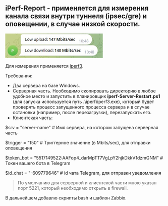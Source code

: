 ## iPerf-Report - применяется для измерения канала связи внутри туннеля (ipsec/gre) и оповещении, в случае низкой скорости.

![Image alt](https://github.com/Lifailon/iPerf-Report/blob/rsa/Screen/Telegram-Report-150Mbits.jpg)

Для измерения применяется [iperf3](https://github.com/esnet/iperf).

Требования: 
* Два сервера на базе Windows.
* Серверная часть. Необходимо скопировать директорию в любое удобное место и запустить в планировщик **iperf-Server-Restart.ps1** (для запуска используется путь .\iperf\iperf3.exe), который будет проверять процесс запущенного процесса сервера и в случае остановки (например, после перезагрузки), перезапускать его.
* Клиентская часть:

$srv = "server-name" # Имя сервера, на котором запущена серверная часть

$trigger = "150" # Триггерное значение (в Mbits/sec), для отправки оповещения

$token_bot = "5517149522:AAFop4_darMpTT7VgLpY2hjkDkkV1dzmGNM" # Токен вашего бота в Telegram

$id_chat = "-609779646" # id чата Telegram, для отправки уведомления

> По умолчанию для серверной и клиентской части мною указан порт 5221, который необходимо открыть в firewall.

В дальнейшем добавлю скрипты bash и шаблон Zabbix.
